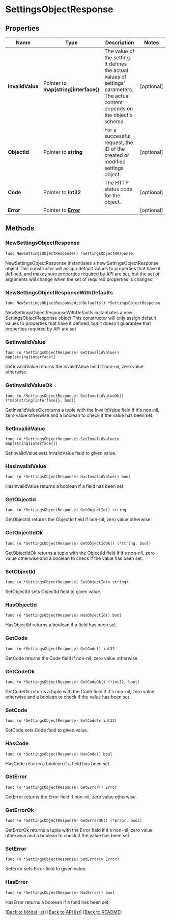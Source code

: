 # SettingsObjectResponse

## Properties

Name | Type | Description | Notes
------------ | ------------- | ------------- | -------------
**InvalidValue** | Pointer to **map[string]interface{}** | The value of the setting.    It defines the actual values of settings&#39; parameters.   The actual content depends on the object&#39;s schema. | [optional] 
**ObjectId** | Pointer to **string** | For a successful request, the ID of the created or modified settings object. | [optional] 
**Code** | Pointer to **int32** | The HTTP status code for the object. | [optional] 
**Error** | Pointer to [**Error**](Error.md) |  | [optional] 

## Methods

### NewSettingsObjectResponse

`func NewSettingsObjectResponse() *SettingsObjectResponse`

NewSettingsObjectResponse instantiates a new SettingsObjectResponse object
This constructor will assign default values to properties that have it defined,
and makes sure properties required by API are set, but the set of arguments
will change when the set of required properties is changed

### NewSettingsObjectResponseWithDefaults

`func NewSettingsObjectResponseWithDefaults() *SettingsObjectResponse`

NewSettingsObjectResponseWithDefaults instantiates a new SettingsObjectResponse object
This constructor will only assign default values to properties that have it defined,
but it doesn't guarantee that properties required by API are set

### GetInvalidValue

`func (o *SettingsObjectResponse) GetInvalidValue() map[string]interface{}`

GetInvalidValue returns the InvalidValue field if non-nil, zero value otherwise.

### GetInvalidValueOk

`func (o *SettingsObjectResponse) GetInvalidValueOk() (*map[string]interface{}, bool)`

GetInvalidValueOk returns a tuple with the InvalidValue field if it's non-nil, zero value otherwise
and a boolean to check if the value has been set.

### SetInvalidValue

`func (o *SettingsObjectResponse) SetInvalidValue(v map[string]interface{})`

SetInvalidValue sets InvalidValue field to given value.

### HasInvalidValue

`func (o *SettingsObjectResponse) HasInvalidValue() bool`

HasInvalidValue returns a boolean if a field has been set.

### GetObjectId

`func (o *SettingsObjectResponse) GetObjectId() string`

GetObjectId returns the ObjectId field if non-nil, zero value otherwise.

### GetObjectIdOk

`func (o *SettingsObjectResponse) GetObjectIdOk() (*string, bool)`

GetObjectIdOk returns a tuple with the ObjectId field if it's non-nil, zero value otherwise
and a boolean to check if the value has been set.

### SetObjectId

`func (o *SettingsObjectResponse) SetObjectId(v string)`

SetObjectId sets ObjectId field to given value.

### HasObjectId

`func (o *SettingsObjectResponse) HasObjectId() bool`

HasObjectId returns a boolean if a field has been set.

### GetCode

`func (o *SettingsObjectResponse) GetCode() int32`

GetCode returns the Code field if non-nil, zero value otherwise.

### GetCodeOk

`func (o *SettingsObjectResponse) GetCodeOk() (*int32, bool)`

GetCodeOk returns a tuple with the Code field if it's non-nil, zero value otherwise
and a boolean to check if the value has been set.

### SetCode

`func (o *SettingsObjectResponse) SetCode(v int32)`

SetCode sets Code field to given value.

### HasCode

`func (o *SettingsObjectResponse) HasCode() bool`

HasCode returns a boolean if a field has been set.

### GetError

`func (o *SettingsObjectResponse) GetError() Error`

GetError returns the Error field if non-nil, zero value otherwise.

### GetErrorOk

`func (o *SettingsObjectResponse) GetErrorOk() (*Error, bool)`

GetErrorOk returns a tuple with the Error field if it's non-nil, zero value otherwise
and a boolean to check if the value has been set.

### SetError

`func (o *SettingsObjectResponse) SetError(v Error)`

SetError sets Error field to given value.

### HasError

`func (o *SettingsObjectResponse) HasError() bool`

HasError returns a boolean if a field has been set.


[[Back to Model list]](../README.md#documentation-for-models) [[Back to API list]](../README.md#documentation-for-api-endpoints) [[Back to README]](../README.md)


